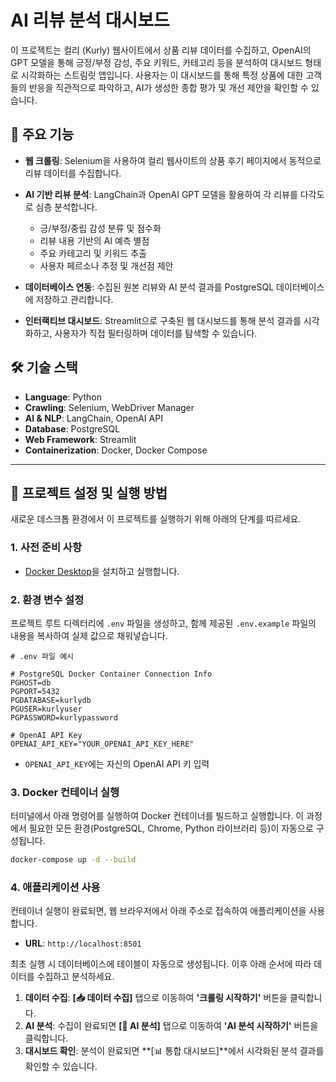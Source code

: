 # AI 리뷰 분석 대시보드

이 프로젝트는 컬리 (Kurly) 웹사이트에서 상품 리뷰 데이터를 수집하고, OpenAI의 GPT 모델을 통해 긍정/부정 감성, 주요 키워드, 카테고리 등을 분석하여 대시보드 형태로 시각화하는 스트림릿 앱입니다. 사용자는 이 대시보드를 통해 특정 상품에 대한 고객들의 반응을 직관적으로 파악하고, AI가 생성한 종합 평가 및 개선 제안을 확인할 수 있습니다.

## 🌟 주요 기능

- **웹 크롤링**: Selenium을 사용하여 컬리 웹사이트의 상품 후기 페이지에서 동적으로 리뷰 데이터를 수집합니다.

- **AI 기반 리뷰 분석**: LangChain과 OpenAI GPT 모델을 활용하여 각 리뷰를 다각도로 심층 분석합니다.
  - 긍/부정/중립 감성 분류 및 점수화
  - 리뷰 내용 기반의 AI 예측 별점
  - 주요 카테고리 및 키워드 추출
  - 사용자 페르소나 추정 및 개선점 제안
- **데이터베이스 연동**: 수집된 원본 리뷰와 AI 분석 결과를 PostgreSQL 데이터베이스에 저장하고 관리합니다.

- **인터랙티브 대시보드**: Streamlit으로 구축된 웹 대시보드를 통해 분석 결과를 시각화하고, 사용자가 직접 필터링하며 데이터를 탐색할 수 있습니다.

## 🛠️ 기술 스택

- **Language**: Python
- **Crawling**: Selenium, WebDriver Manager
- **AI & NLP**: LangChain, OpenAI API
- **Database**: PostgreSQL
- **Web Framework**: Streamlit
- **Containerization**: Docker, Docker Compose

---

## 🚀 프로젝트 설정 및 실행 방법

새로운 데스크톱 환경에서 이 프로젝트를 실행하기 위해 아래의 단계를 따르세요.

### 1. 사전 준비 사항

- [Docker Desktop](https://www.docker.com/products/docker-desktop/)을 설치하고 실행합니다.

### 2. 환경 변수 설정

프로젝트 루트 디렉터리에 `.env` 파일을 생성하고, 함께 제공된 `.env.example` 파일의 내용을 복사하여 실제 값으로 채워넣습니다.

```
# .env 파일 예시

# PostgreSQL Docker Container Connection Info
PGHOST=db
PGPORT=5432
PGDATABASE=kurlydb
PGUSER=kurlyuser
PGPASSWORD=kurlypassword

# OpenAI API Key
OPENAI_API_KEY="YOUR_OPENAI_API_KEY_HERE"
```

- `OPENAI_API_KEY`에는 자신의 OpenAI API 키 입력

### 3. Docker 컨테이너 실행

터미널에서 아래 명령어를 실행하여 Docker 컨테이너를 빌드하고 실행합니다. 이 과정에서 필요한 모든 환경(PostgreSQL, Chrome, Python 라이브러리 등)이 자동으로 구성됩니다.

```bash
docker-compose up -d --build
```

### 4. 애플리케이션 사용

컨테이너 실행이 완료되면, 웹 브라우저에서 아래 주소로 접속하여 애플리케이션을 사용합니다.

- **URL**: `http://localhost:8501`

최초 실행 시 데이터베이스에 테이블이 자동으로 생성됩니다. 이후 아래 순서에 따라 데이터를 수집하고 분석하세요.

1.  **데이터 수집**: **[📥 데이터 수집]** 탭으로 이동하여 **'크롤링 시작하기'** 버튼을 클릭합니다.
2.  **AI 분석**: 수집이 완료되면 **[🧠 AI 분석]** 탭으로 이동하여 **'AI 분석 시작하기'** 버튼을 클릭합니다.
3.  **대시보드 확인**: 분석이 완료되면 **[📊 통합 대시보드]**에서 시각화된 분석 결과를 확인할 수 있습니다.